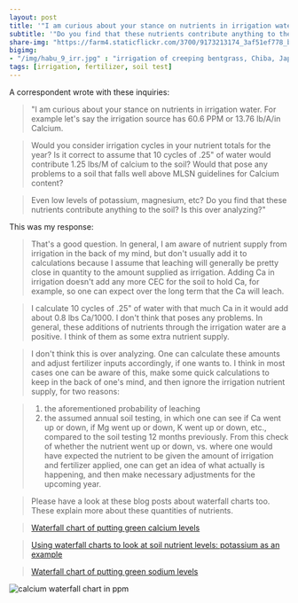 ```yaml
---
layout: post
title: '"I am curious about your stance on nutrients in irrigation water ..."'
subtitle: '"Do you find that these nutrients contribute anything to the soil? Is this over analyzing?"'
share-img: "https://farm4.staticflickr.com/3700/9173213174_3af51ef778_b_d.jpg"
bigimg:
- "/img/habu_9_irr.jpg" : "irrigation of creeping bentgrass, Chiba, Japan"
tags: [irrigation, fertilizer, soil test]
---
```


A correspondent wrote with these inquiries:

> "I am curious about your stance on nutrients in irrigation water. For example let's say the irrigation source has 60.6 PPM or 13.76 lb/A/in Calcium.

> Would you consider irrigation cycles in your nutrient totals for the year? Is it correct to assume that 10 cycles of .25" of water would contribute 1.25 lbs/M of calcium to the soil? Would that pose any problems to a soil that falls well above MLSN guidelines for Calcium content?

> Even low levels of potassium, magnesium, etc? Do you find that these nutrients contribute anything to the soil? Is this over analyzing?"

This was my response:

> That's a good question. In general, I am aware of nutrient supply from irrigation in the back of my mind, but don't usually add it to calculations because I assume that leaching will generally be pretty close in quantity to the amount supplied as irrigation. Adding Ca in irrigation doesn't add any more CEC for the soil to hold Ca, for example, so one can expect over the long term that the Ca will leach.

> I calculate 10 cycles of .25" of water with that much Ca in it would add about 0.8 lbs Ca/1000. I don't think that poses any problems. In general, these additions of nutrients through the irrigation water are a positive. I think of them as some extra nutrient supply.

> I don't think this is over analyzing. One can calculate these amounts and adjust fertilizer inputs accordingly, if one wants to. I think in most cases one can be aware of this, make some quick calculations to keep in the back of one's mind, and then ignore the irrigation nutrient supply, for two reasons:

> 1. the aforementioned probability of leaching
> 2. the assumed annual soil testing, in which one can see if Ca went up or down, if Mg went up or down, K went up or down, etc., compared to the soil testing 12 months previously. From this check of whether the nutrient went up or down, vs. where one would have expected the nutrient to be given the amount of irrigation and fertilizer applied, one can get an idea of what actually is happening, and then make necessary adjustments for the upcoming year.

> Please have a look at these blog posts about waterfall charts too. These explain more about these quantities of nutrients.

> [Waterfall chart of putting green calcium levels](http://www.blog.asianturfgrass.com/2013/04/waterfall-chart-of-putting-green-calcium-levels.html)

> [Using waterfall charts to look at soil nutrient levels: potassium as an example](http://www.blog.asianturfgrass.com/2013/03/using-waterfall-charts-to-look-at-soil-nutrient-levels-potassium-1.html)

> [Waterfall chart of putting green sodium levels](http://www.blog.asianturfgrass.com/2013/03/waterfall-chart-putting-green-sodium-levels.html)

![calcium waterfall chart in ppm](https://farm4.staticflickr.com/3700/9173213174_3af51ef778_b_d.jpg)


